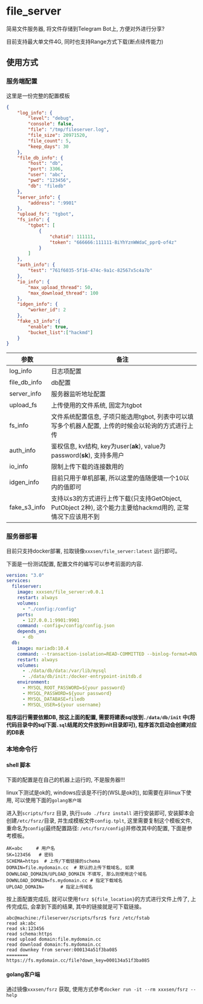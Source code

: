file_server
===

简易文件服务器, 将文件存储到Telegram Bot上, 方便对外进行分享?

目前支持最大单文件4G, 同时也支持Range方式下载(断点续传能力)

## 使用方式

### 服务端配置

这里是一份完整的配置模板

```json
{
    "log_info": {
        "level": "debug",  
        "console": false,
        "file": "/tmp/fileserver.log",
        "file_size": 20971520,
        "file_count": 5,
        "keep_days": 30
    },
    "file_db_info": {
        "host": "db",
        "port": 3306,
        "user": "abc",
        "pwd": "123456",
        "db": "filedb"
    },
    "server_info": {
        "address": ":9901"
    },
    "upload_fs": "tgbot",
    "fs_info": {
        "tgbot": [
            {
                "chatid": 111111,
                "token": "666666:111111-BiYhYznWWdaC_pprQ-of4z"
            }
        ]
    },
    "auth_info": {
        "test": "761f6035-5f16-474c-9a1c-82567x5c4a7b"
    },
    "io_info": {
        "max_upload_thread": 50,
        "max_download_thread": 100
    },
    "idgen_info": {
        "worker_id": 2
    },
    "fake_s3_info":{
        "enable": true,
        "bucket_list":["hackmd"]
    }
}
```

| 参数         | 备注                                                                                                       |
| ------------ | ---------------------------------------------------------------------------------------------------------- |
| log_info     | 日志项配置                                                                                                 |
| file_db_info | db配置                                                                                                     |
| server_info  | 服务器监听地址配置                                                                                         |
| upload_fs    | 上传使用的文件系统, 固定为tgbot                                                                            |
| fs_info      | 文件系统配置信息, 子项只能选用tgbot, 列表中可以填写多个机器人配置, 上传的时候会以轮询的方式进行上传        |
| auth_info    | 鉴权信息, kv结构, key为user(**ak**), value为password(**sk**), 支持多用户                                   |
| io_info      | 限制上传下载的连接数用的                                                                                   |
| idgen_info   | 目前只用于单机部署, 所以这里的值随便填一个10以内的值即可                                                   |
| fake_s3_info | 支持以s3的方式进行上传下载(只支持GetObject, PutObject 2种), 这个能力主要给hackmd用的, 正常情况下应该用不到 |

### 服务器部署

目前只支持docker部署, 拉取镜像`xxxsen/file_server:latest` 运行即可。

下面是一份测试配置, 配置文件的编写可以参考前面的内容.

```yml
version: "3.0"
services:
  fileserver:
    image: xxxsen/file_server:v0.0.1
    restart: always
    volumes:
      - "./config:/config"
    ports:
      - 127.0.0.1:9901:9901
    command: -config=/config/config.json
    depends_on:
      - db
  db:
    image: mariadb:10.4
    command: --transaction-isolation=READ-COMMITTED --binlog-format=ROW
    restart: always
    volumes:
      - ./data/db/data:/var/lib/mysql
      - ./data/db/init:/docker-entrypoint-initdb.d
    environment:
      - MYSQL_ROOT_PASSWORD=${your password}
      - MYSQL_PASSWORD=${your password}
      - MYSQL_DATABASE=filedb
      - MYSQL_USER=${your username}
```

**程序运行需要依赖DB, 按这上面的配置, 需要将建表sql放到`./data/db/init` 中(将代码目录中的sql下面`.sql`结尾的文件放到init目录即可), 程序首次启动会创建对应的DB表**

### 本地命令行

#### shell 脚本

下面的配置是在自己的机器上运行的, 不是服务器!!!

linux下测试是ok的, windows应该是不行的(WSL是ok的), 如需要在非linux下使用, 可以使用下面的`golang客户端`

进入到`scripts/fsrz` 目录, 执行`sudo ./fsrz install` 进行安装即可, 安装脚本会创建`/etc/fsrz/`目录, 并生成模板文件`config.tplt`, 这里需要复制这个模板文件, 重命名为`config`(最终配置路径: `/etc/fsrz/config`)并修改其中的配置, 下面是参考模板。

```shell
AK=abc     # 用户名
SK=123456   # 密码
SCHEMA=https  # 上传/下载链接的schema
DOMAIN=file.mydomain.cc  # 默认的上传下载域名, 如果DOWNLOAD_DOMAIN/UPLOAD_DOMAIN 不填写, 那么则使用这个域名
DOWNLOAD_DOMAIN=fs.mydomain.cc # 指定下载域名
UPLOAD_DOMAIN=      # 指定上传域名
```

按上面配置完成后, 就可以使用`fsrz ${file_location}`的方式进行文件上传了, 上传完成后, 会拿到下面的结果, 其中的链接就是可下载链接。

```text
abc@machine:/fileserver/scripts/fsrz$ fsrz /etc/fstab 
read ak:abc
read sk:123456
read schema:https
read upload domain:file.mydomain.cc
read download domain:fs.mydomain.cc
read downkey from server:000134a51f3ba085
========
https://fs.mydomain.cc/file?down_key=000134a51f3ba085
```

#### golang客户端

通过镜像`xxxsen/fsrz` 获取, 使用方式参考`docker run -it --rm xxxsen/fsrz --help`